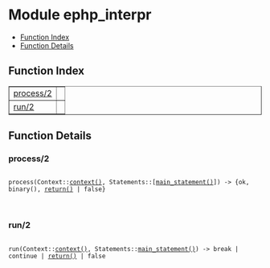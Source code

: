 

# Module ephp_interpr #
* [Function Index](#index)
* [Function Details](#functions)


<a name="index"></a>

## Function Index ##


<table width="100%" border="1" cellspacing="0" cellpadding="2" summary="function index"><tr><td valign="top"><a href="#process-2">process/2</a></td><td></td></tr><tr><td valign="top"><a href="#run-2">run/2</a></td><td></td></tr></table>


<a name="functions"></a>

## Function Details ##

<a name="process-2"></a>

### process/2 ###


<pre><code>
process(Context::<a href="#type-context">context()</a>, Statements::[<a href="#type-main_statement">main_statement()</a>]) -&gt; {ok, binary(), <a href="#type-return">return()</a> | false}
</code></pre>
<br />


<a name="run-2"></a>

### run/2 ###


<pre><code>
run(Context::<a href="#type-context">context()</a>, Statements::<a href="#type-main_statement">main_statement()</a>) -&gt; break | continue | <a href="#type-return">return()</a> | false
</code></pre>
<br />


